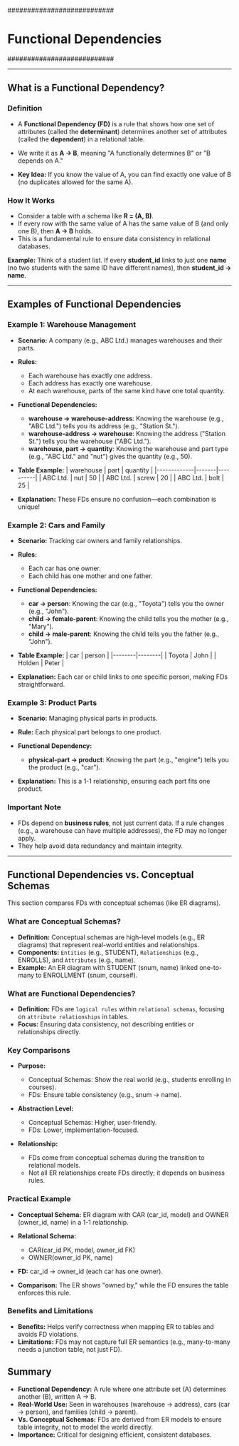###########################
# Functional Dependencies #
###########################

---

## What is a Functional Dependency?
### Definition
- A **Functional Dependency (FD)** is a rule that shows how one set of attributes (called the **determinant**) determines another set of attributes (called the **dependent**) in a relational table.

- We write it as **A → B**, meaning "A functionally determines B" or "B depends on A."

- **Key Idea:** If you know the value of A, you can find exactly one value of B (no duplicates allowed for the same A).

### How It Works
- Consider a table with a schema like **R = (A, B)**.
- If every row with the same value of A has the same value of B (and only one B), then **A → B** holds.
- This is a fundamental rule to ensure data consistency in relational databases.

**Example:** Think of a student list. If every **student_id** links to just one **name** (no two students with the same ID have different names), then **student_id → name**.

---

## Examples of Functional Dependencies

### Example 1: Warehouse Management 
- **Scenario:** A company (e.g., ABC Ltd.) manages warehouses and their parts.

- **Rules:**
  - Each warehouse has exactly one address.
  - Each address has exactly one warehouse.
  - At each warehouse, parts of the same kind have one total quantity.

- **Functional Dependencies:**
  - **warehouse → warehouse-address**: Knowing the warehouse (e.g., "ABC Ltd.") tells you its address (e.g., "Station St.").
  - **warehouse-address → warehouse**: Knowing the address ("Station St.") tells you the warehouse ("ABC Ltd.").
  - **warehouse, part → quantity**: Knowing the warehouse and part type (e.g., "ABC Ltd." and "nut") gives the quantity (e.g., 50).

- **Table Example:**
  | warehouse   | part  | quantity |
  |-------------|-------|----------|
  | ABC Ltd.    | nut   | 50       |
  | ABC Ltd.    | screw | 20       |
  | ABC Ltd.    | bolt  | 25       |
- **Explanation:** These FDs ensure no confusion—each combination is unique!

### Example 2: Cars and Family
- **Scenario:** Tracking car owners and family relationships.

- **Rules:**
  - Each car has one owner.
  - Each child has one mother and one father.

- **Functional Dependencies:**
  - **car → person**: Knowing the car (e.g., "Toyota") tells you the owner (e.g., "John").
  - **child → female-parent**: Knowing the child tells you the mother (e.g., "Mary").
  - **child → male-parent**: Knowing the child tells you the father (e.g., "John").

- **Table Example:**
  | car    | person |
  |--------|--------|
  | Toyota | John   |
  | Holden | Peter  |
- **Explanation:** Each car or child links to one specific person, making FDs straightforward.

### Example 3: Product Parts
- **Scenario:** Managing physical parts in products.

- **Rule:** Each physical part belongs to one product.

- **Functional Dependency:**
  - **physical-part → product**: Knowing the part (e.g., "engine") tells you the product (e.g., "car").
- **Explanation:** This is a 1-1 relationship, ensuring each part fits one product.

### Important Note
- FDs depend on **business rules**, not just current data. If a rule changes (e.g., a warehouse can have multiple addresses), the FD may no longer apply.
- They help avoid data redundancy and maintain integrity.

---

## Functional Dependencies vs. Conceptual Schemas
This section compares FDs with conceptual schemas (like ER diagrams).

### What are Conceptual Schemas?
- **Definition:** Conceptual schemas are high-level models (e.g., ER diagrams) that represent real-world entities and relationships.
- **Components:** `Entities` (e.g., STUDENT), `Relationships` (e.g., ENROLLS), and `Attributes` (e.g., name).
- **Example:** An ER diagram with STUDENT (snum, name) linked one-to-many to ENROLLMENT (snum, course#).

### What are Functional Dependencies?
- **Definition:** FDs are `logical rules` within `relational schemas`, focusing on `attribute relationships` in tables.
- **Focus:** Ensuring data consistency, not describing entities or relationships directly.

### Key Comparisons
- **Purpose:**
  - Conceptual Schemas: Show the real world (e.g., students enrolling in courses).
  - FDs: Ensure table consistency (e.g., snum → name).

- **Abstraction Level:**
  - Conceptual Schemas: Higher, user-friendly.
  - FDs: Lower, implementation-focused.

- **Relationship:**
  - FDs come from conceptual schemas during the transition to relational models. 
  - Not all ER relationships create FDs directly; it depends on business rules.

### Practical Example
- **Conceptual Schema:** ER diagram with CAR (car_id, model) and OWNER (owner_id, name) in a 1-1 relationship.

- **Relational Schema:** 
  - CAR(car_id PK, model, owner_id FK)
  - OWNER(owner_id PK, name)

- **FD:** car_id → owner_id (each car has one owner).

- **Comparison:** The ER shows "owned by," while the FD ensures the table enforces this rule.

### Benefits and Limitations
- **Benefits:** Helps verify correctness when mapping ER to tables and avoids FD violations.
- **Limitations:** FDs may not capture full ER semantics (e.g., many-to-many needs a junction table, not just FD).

## Summary
- **Functional Dependency:** A rule where one attribute set (A) determines another (B), written A → B.
- **Real-World Use:** Seen in warehouses (warehouse → address), cars (car → person), and families (child → parent).
- **Vs. Conceptual Schemas:** FDs are derived from ER models to ensure table integrity, not to model the world directly.
- **Importance:** Critical for designing efficient, consistent databases.
